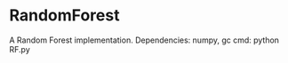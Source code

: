 # RandomForest
A Random Forest implementation.
Dependencies: numpy, gc
cmd: python RF.py <x path> <y path>
